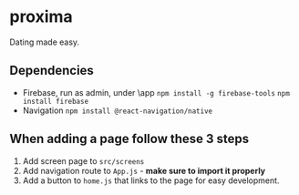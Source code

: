 # proxima
Dating made easy.

## Dependencies
- Firebase, run as admin, under \app
`npm install -g firebase-tools`
`npm install firebase`
- Navigation
`npm install @react-navigation/native`

## When adding a page follow these 3 steps

1. Add screen page to `src/screens` 
2. Add navigation route to `App.js` - **make sure to import it properly**
3. Add a button to `home.js` that links to the page for easy development.